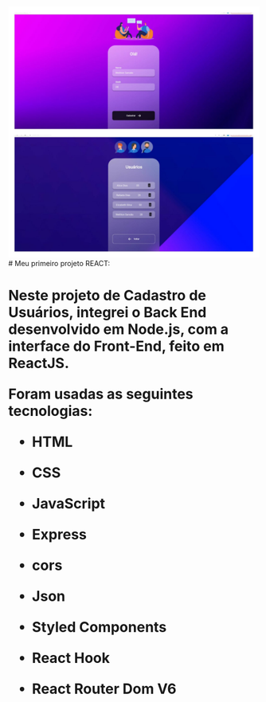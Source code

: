 <img src= "https://github.com/wellitonsansao07/first-project-react/blob/master/src/assets/React%20img%20pt1%20&%20pt2.jpeg?raw=true"/>
<br>
# Meu primeiro projeto REACT:
<br>
<h1>Neste projeto de Cadastro de Usuários, integrei o Back End desenvolvido em Node.js, com a interface do Front-End, feito em ReactJS.
<br>
  
Foram usadas as seguintes tecnologias:

- HTML
- CSS
- JavaScript
- Express
- cors
- Json
- Styled Components
- React Hook
- React Router Dom V6

  </h1>
